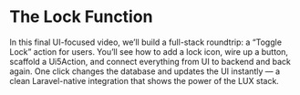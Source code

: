 
# The Lock Function

In this final UI-focused video, we’ll build a full-stack roundtrip: a “Toggle Lock” action for users. You’ll see how to add a lock icon, wire up a button, scaffold a Ui5Action, and connect everything from UI to backend and back again. One click changes the database and updates the UI instantly — a clean Laravel-native integration that shows the power of the LUX stack.

<Youtube id="CSARkIdXS60" />
